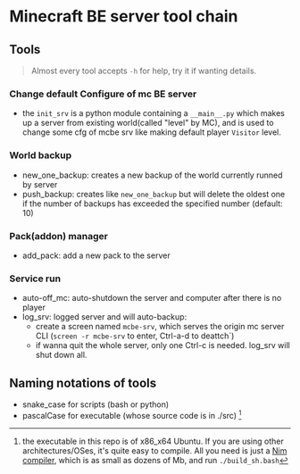 # Minecraft BE server tool chain

## Tools

> Almost every tool accepts `-h` for help, try it if wanting details.

### Change default Configure of mc BE server
- the `init_srv` is a python module containing a `__main__.py` which makes up a server from existing world(called "level" by MC), and is used to change some cfg of mcbe srv like making default player `Visitor` level.

### World backup
- new_one_backup: creates a new backup of the world currently runned by server
- push_backup: creates like `new_one_backup` but will delete the oldest one if the number of backups has exceeded the specified number (default: 10)

### Pack(addon) manager
- add_pack: add a new pack to the server

### Service run
- auto-off_mc: auto-shutdown the server and computer after there is no player
- log_srv: logged server and will auto-backup:
    - create a screen named `mcbe-srv`, which serves the origin mc server CLI (`screen -r mcbe-srv` to enter, Ctrl-a-d to deattch`)
    - if wanna quit the whole server, only one Ctrl-c is needed. log_srv will shut down all.

## Naming notations of tools

- snake_case for scripts (bash or python)
- pascalCase for executable (whose source code is in ./src) [^exe]


[^exe]: the executable in this repo is of x86_x64 Ubuntu. If you are using other architectures/OSes, it's quite easy to compile. All you need is just a [Nim compiler](https://nim-lang.org/install.html), which is as small as dozens of Mb, and run `./build_sh.bash`